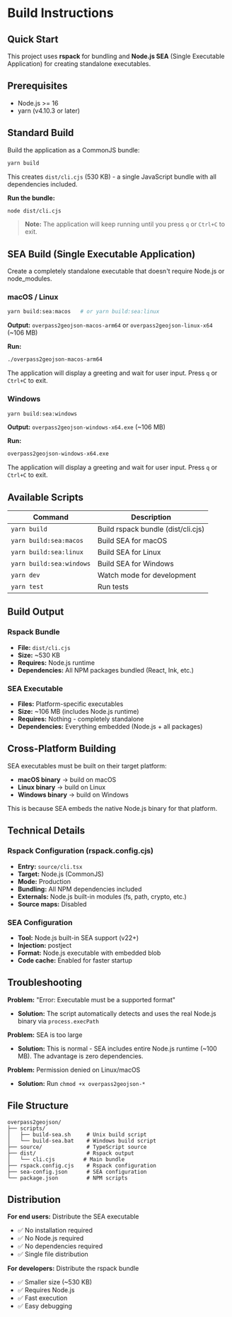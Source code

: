 # Build Instructions

## Quick Start

This project uses **rspack** for bundling and **Node.js SEA** (Single Executable Application) for creating standalone executables.

## Prerequisites

- Node.js >= 16
- yarn (v4.10.3 or later)

## Standard Build

Build the application as a CommonJS bundle:

```bash
yarn build
```

This creates `dist/cli.cjs` (530 KB) - a single JavaScript bundle with all dependencies included.

**Run the bundle:**
```bash
node dist/cli.cjs
```

> **Note:** The application will keep running until you press `q` or `Ctrl+C` to exit.

## SEA Build (Single Executable Application)

Create a completely standalone executable that doesn't require Node.js or node_modules.

### macOS / Linux

```bash
yarn build:sea:macos   # or yarn build:sea:linux
```

**Output:** `overpass2geojson-macos-arm64` or `overpass2geojson-linux-x64` (~106 MB)

**Run:**
```bash
./overpass2geojson-macos-arm64
```

The application will display a greeting and wait for user input. Press `q` or `Ctrl+C` to exit.

### Windows

```bash
yarn build:sea:windows
```

**Output:** `overpass2geojson-windows-x64.exe` (~106 MB)

**Run:**
```cmd
overpass2geojson-windows-x64.exe
```

The application will display a greeting and wait for user input. Press `q` or `Ctrl+C` to exit.

## Available Scripts

| Command | Description |
|---------|-------------|
| `yarn build` | Build rspack bundle (dist/cli.cjs) |
| `yarn build:sea:macos` | Build SEA for macOS |
| `yarn build:sea:linux` | Build SEA for Linux |
| `yarn build:sea:windows` | Build SEA for Windows |
| `yarn dev` | Watch mode for development |
| `yarn test` | Run tests |

## Build Output

### Rspack Bundle
- **File:** `dist/cli.cjs`
- **Size:** ~530 KB
- **Requires:** Node.js runtime
- **Dependencies:** All NPM packages bundled (React, Ink, etc.)

### SEA Executable
- **Files:** Platform-specific executables
- **Size:** ~106 MB (includes Node.js runtime)
- **Requires:** Nothing - completely standalone
- **Dependencies:** Everything embedded (Node.js + all packages)

## Cross-Platform Building

SEA executables must be built on their target platform:
- **macOS binary** → build on macOS
- **Linux binary** → build on Linux
- **Windows binary** → build on Windows

This is because SEA embeds the native Node.js binary for that platform.

## Technical Details

### Rspack Configuration (rspack.config.cjs)
- **Entry:** `source/cli.tsx`
- **Target:** Node.js (CommonJS)
- **Mode:** Production
- **Bundling:** All NPM dependencies included
- **Externals:** Node.js built-in modules (fs, path, crypto, etc.)
- **Source maps:** Disabled

### SEA Configuration
- **Tool:** Node.js built-in SEA support (v22+)
- **Injection:** postject
- **Format:** Node.js executable with embedded blob
- **Code cache:** Enabled for faster startup

## Troubleshooting

**Problem:** "Error: Executable must be a supported format"
- **Solution:** The script automatically detects and uses the real Node.js binary via `process.execPath`

**Problem:** SEA is too large
- **Solution:** This is normal - SEA includes entire Node.js runtime (~100 MB). The advantage is zero dependencies.

**Problem:** Permission denied on Linux/macOS
- **Solution:** Run `chmod +x overpass2geojson-*`

## File Structure

```
overpass2geojson/
├── scripts/
│   ├── build-sea.sh     # Unix build script
│   └── build-sea.bat    # Windows build script
├── source/              # TypeScript source
├── dist/                # Rspack output
│   └── cli.cjs         # Main bundle
├── rspack.config.cjs    # Rspack configuration
├── sea-config.json      # SEA configuration
└── package.json         # NPM scripts
```

## Distribution

**For end users:** Distribute the SEA executable
- ✅ No installation required
- ✅ No Node.js required
- ✅ No dependencies required
- ✅ Single file distribution

**For developers:** Distribute the rspack bundle
- ✅ Smaller size (~530 KB)
- ✅ Requires Node.js
- ✅ Fast execution
- ✅ Easy debugging
